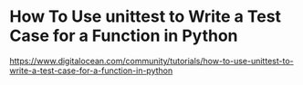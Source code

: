 # How To Use unittest to Write a Test Case for a Function in Python

https://www.digitalocean.com/community/tutorials/how-to-use-unittest-to-write-a-test-case-for-a-function-in-python